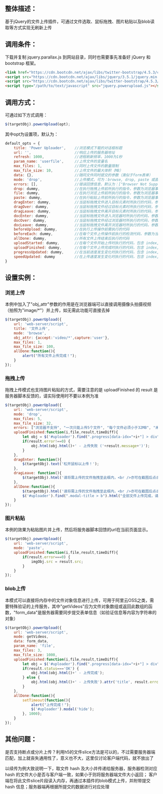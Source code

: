 整体描述：
--------
基于jQuery的文件上传插件，可通过文件选取、鼠标拖拽、图片粘贴以及blob读取等方式实现无刷新上传

调用条件：
--------
下载并复制 jquery.parallax.js 到网站目录，同时也需要事先准备好 jQuery 和 bootstrap 框架。

```html
<link href="https://cdn.bootcdn.net/ajax/libs/twitter-bootstrap/4.5.3/css/bootstrap.min.css" rel="stylesheet">
<script src="https://cdn.bootcdn.net/ajax/libs/jquery/3.5.1/jquery.min.js"></script>
<script src="https://cdn.bootcdn.net/ajax/libs/twitter-bootstrap/4.5.3/js/bootstrap.bundle.js"></script>
<script type="/path/to/text/javascript" src="jquery.powerupload.js"></script>
```

调用方式：
--------
可通过如下方式调用：
```javascript
$(targetObj).powerUpload(opt);
```

其中opt为设置项，默认为：
```javascript
default_opts = {
    title: 'Power Uploader',    //浏览模式下载的对话框标题
    url: '',                    //响应上传的服务器地址
    refresh: 1000,              //进程刷新频率，1000为1秒
    param_name: 'userfile',     //上传文件的变量名
    max_files: 1,               //同时上传文件的数量限制
    max_file_size: 10,          //上传文件的最大体积（MB）
    data: {},                   //随同文件同时提交的参数（类似于form表单）
    mode: 'drop',               //上传模式，可为：browse, drop, paste 或直接传入文件对象变量（可为数组）
    errors: [],                 //错误回馈信息，默认为：["Browser Not Supported", "Too Many Files", "File Too Large", "No Upload Script Set", "Choose a file at least", "Error occurred when send data"]
    drop: dummy,                //在执行拖拽上传前所执行的指令，参数为浏览器事件，需返回 true 才会继续
    file: dummy,                //在执行浏览上传前所执行的指令，参数为浏览器事件，需返回 true 才会继续
    paste: dummy,               //在执行粘贴上传前所执行的指令，参数为浏览器事件，需返回 true 才会继续
    dragEnter: dummy,           //当鼠标拖拽文件进入目标元素时所执行的代码，参数为浏览器事件
    dragOver: dummy,            //当鼠标拖拽文件经过目标元素时所执行的代码，参数为浏览器事件
    dragLeave: dummy,           //当鼠标拖拽文件离开目标元素时所执行的代码，参数为浏览器事件
    docEnter: dummy,            //当鼠标拖拽文件进入浏览器时所执行的代码，参数为浏览器事件
    docOver: dummy,             //当鼠标拖拽文件经过浏览器时所执行的代码，参数为浏览器事件
    docLeave: dummy,            //当鼠标拖拽文件离开浏览器时所执行的代码，参数为浏览器事件
    beforeUpload: dummy,        //在执行上传操作前需执行的代码
    beforeEach: dummy,          //在每个文件上传操作前执行的检测代码，参数为当前文件对象，需返回true才能继续
    allDone: dummy,             //所有文件上传结束后执行的代码
    uploadStarted: dummy,       //在每个文件开始上传时执行的代码，包含 index, file, files_count 三个参数
    uploadFinished: dummy,      //在每个文件上传完成时执行的代码，包含 index, file, info, duration 四个参数，其中info为服务器脚本返回的参数
    progressUpdated: dummy,     //在当前进度发生变化时执行的代码，包含 index, file, currentProgress 三个参数
    speedUpdated: dummy         //在上传速度发生变化时执行的代码，包含 index, file, speeds 三个参数
}
```

设置实例：
--------
### 浏览上传
本例中加入了"obj_attr"参数的作用是在浏览器端可以直接调用摄像头拍摄视频（拍照为"image/*"）并上传，如无需此功能可直接去掉
```javascript
$(targetObj).powerUpload({
    url: 'web-server/script',
    title: '文件上传',
    mode: 'browse',
    obj_attr: {accept:'video/*',capture:'user'},
    max_files: 1,
    max_file_size: 100,
    allDone:function(){
        alert("所有文件上传完成！");
    }
});
```

### 拖拽上传
拖拽上传模式也支持图片粘贴的方式，需要注意的是 uploadFinished 的 result 是服务器脚本反馈的，请实际使用时不要以本例为准
```javascript
$(targetObj).powerUpload({
    url: 'web-server/script',
    mode: 'drop',
    max_files: 5,
    max_file_size: 32,
    errors: ["浏览器不支持", "一次只能上传5个文件", "每个文件必须小于32MB", "未设置上传目标", "请至少选择一个文件"],
    uploadFinished:function(i,file,result,timeDiff){
        let obj = $('#uploader').find(".progress[data-idx="+i+"] > div");
        if(result.error!==0) {
            obj.html(obj.html()+' - 上传失败 ('+result.message+')');
        }
    },
    dragEnter: function(){
        $(targetObj).text('松开鼠标以上传！');
    },
    dragLeave: function(){
        $(targetObj).html('请将需上传的文件拖拽至此框内，<br />亦可在截图后点击此筐粘贴。');
    },
    allDone:function(){
        $(targetObj).html('请将需上传的文件拖拽至此框内，<br />亦可在截图后点击此筐粘贴。');
        $('#uploader').find(".modal-title > b").html("全部文件上传完成，请关闭本对话框！");
    }
});
```

### 图片粘贴
本例的效果为粘贴图片并上传，然后将服务器脚本回馈的url在当前页面显示。
```javascript
$(targetObj).powerUpload({
    url: 'web-server/script',
    mode: 'paste',
    uploadFinished:function(i,file,result,timeDiff){
        if(result.error===0) {
            imgObj.src = result.src;
        }
    }
});
```

### blob上传
本模式可以直接将内存中的文件对象信息进行上传，可用于阿里云OSS之类，需要特殊验证的上传服务，其中"getVideos"应为文件对象数组或返回此数组的函数，"form_data"是服务器需要同步提交表单信息（如验证信息等内容为字符串的对象）
```javascript
$(targetObj).powerUpload({
    url: 'web-server/script',
    mode: getVideos,
    data: form_data,
    param_name: 'file',
    max_files: 3,
    max_file_size: 1000,
    uploadFinished:function(i,file,result,timeDiff){
        let obj = $('#uploader').find(".progress[data-idx="+i+"] > div");
        if(result.status==='OK') {
            obj.html(obj.html()+' - 上传完成');
        } else {
            obj.html(obj.html()+' - 上传失败').attr('title', result.error);
        }
    },
    allDone:function(){
        setTimeout(function(){
            alert("上传完成！");
            $('#uploader').modal('hide');
        }, 1000);
    }
});
```

其他问题：
--------
是否支持断点或分片上传？利用h5的文件slice方法是可以的，不过需要服务器端匹配，加上就丧失通用性了，意义也不大，这里仅讨论客户端代码，就不放出了

以续传为例大致说明一下，取文件 hash 及大小并传递给服务器，服务器检测对应 hash 的文件大小是否与客户端一致，如果小于则将服务器端文件大小返回；
客户端在将此文件slice片段读入内存，再通过本插件的blob模式上传，并附带提交 hash 信息；服务器端再根据所提交的数据进行对应处理